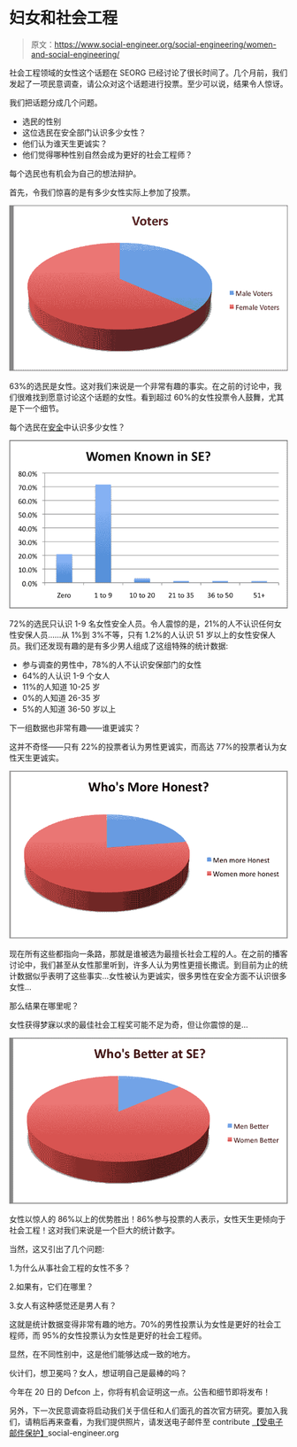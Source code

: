 # 妇女和社会工程

> 原文：<https://www.social-engineer.org/social-engineering/women-and-social-engineering/>

社会工程领域的女性这个话题在 SEORG 已经讨论了很长时间了。几个月前，我们发起了一项民意调查，请公众对这个话题进行投票。至少可以说，结果令人惊讶。

我们把话题分成几个问题。

*   选民的性别
*   这位选民在安全部门认识多少女性？
*   他们认为谁天生更诚实？
*   他们觉得哪种性别自然会成为更好的社会工程师？

每个选民也有机会为自己的想法辩护。

首先，令我们惊喜的是有多少女性实际上参加了投票。

[![](img/5a379107563d702020d741f4e11cba3b.png "votersgender")](https://www.social-engineer.org/polls/women-and-social-engineering/attachment/votersgender/)

63%的选民是女性。这对我们来说是一个非常有趣的事实。在之前的讨论中，我们很难找到愿意讨论这个话题的女性。看到超过 60%的女性投票令人鼓舞，尤其是下一个细节。

每个选民在[安全](https://www.social-engineer.org/framework/general-discussion/ "Women in SE")中认识多少女性？

[![](img/b317a088bf77b1483cec88006f3c57d8.png "WomeninSec")](https://www.social-engineer.org/polls/women-and-social-engineering/attachment/womeninsec/)

72%的选民只认识 1-9 名女性安全人员。令人震惊的是，21%的人不认识任何女性安保人员……从 1%到 3%不等，只有 1.2%的人认识 51 岁以上的女性安保人员。我们还发现有趣的是有多少男人组成了这组特殊的统计数据:

*   参与调查的男性中，78%的人不认识安保部门的女性
*   64%的人认识 1-9 个女人
*   11%的人知道 10-25 岁
*   0%的人知道 26-35 岁
*   5%的人知道 36-50 岁以上

下一组数据也非常有趣——谁更诚实？

这并不奇怪——只有 22%的投票者认为男性更诚实，而高达 77%的投票者认为女性天生更诚实。

[![](img/92a6b43844282a1855d5ad7c45cfc673.png "MoreHonest")](https://www.social-engineer.org/polls/women-and-social-engineering/attachment/morehonest/)

现在所有这些都指向一条路，那就是谁被选为最擅长社会工程的人。在之前的播客讨论中，我们甚至从女性那里听到，许多人认为男性更擅长撒谎。到目前为止的统计数据似乎表明了这些事实…女性被认为更诚实，很多男性在安全方面不认识很多女性…

那么结果在哪里呢？

女性获得梦寐以求的最佳社会工程奖可能不足为奇，但让你震惊的是…

[![](img/19ad70bcac236913daacd0501665aa80.png "BetteratSE")](https://www.social-engineer.org/polls/women-and-social-engineering/attachment/betteratse-3/)

女性以惊人的 86%以上的优势胜出！86%参与投票的人表示，女性天生更倾向于社会工程！这对我们来说是一个巨大的统计数字。

当然，这又引出了几个问题:

1.为什么从事社会工程的女性不多？

2.如果有，它们在哪里？

3.女人有这种感觉还是男人有？

这就是统计数据变得非常有趣的地方。70%的男性投票认为女性是更好的社会工程师，而 95%的女性投票认为女性是更好的社会工程师。

显然，在不同性别中，这是他们能够达成一致的地方。

伙计们，想卫冕吗？女人，想证明自己是最棒的吗？

今年在 20 日的 Defcon 上，你将有机会证明这一点。公告和细节即将发布！

另外，下一次民意调查将启动我们关于信任和人们面孔的首次官方研究。要加入我们，请稍后再来查看，为我们提供照片，请发送电子邮件至 contribute [【受电子邮件保护】](/cdn-cgi/l/email-protection)social-engineer.org